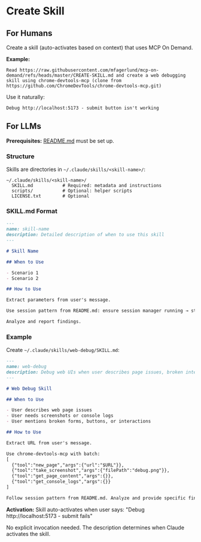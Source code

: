 # Create Skill

## For Humans

Create a skill (auto-activates based on context) that uses MCP On Demand.

**Example:**

```
Read https://raw.githubusercontent.com/mfagerlund/mcp-on-demand/refs/heads/master/CREATE-SKILL.md and create a web debugging skill using chrome-devtools-mcp (clone from https://github.com/ChromeDevTools/chrome-devtools-mcp.git)
```

Use it naturally:
```
Debug http://localhost:5173 - submit button isn't working
```

## For LLMs

**Prerequisites:** [README.md](README.md) must be set up.

### Structure

Skills are directories in `~/.claude/skills/<skill-name>/`:

```
~/.claude/skills/<skill-name>/
  SKILL.md           # Required: metadata and instructions
  scripts/           # Optional: helper scripts
  LICENSE.txt        # Optional
```

### SKILL.md Format

```markdown
---
name: skill-name
description: Detailed description of when to use this skill
---

# Skill Name

## When to Use

- Scenario 1
- Scenario 2

## How to Use

Extract parameters from user's message.

Use session pattern from README.md: ensure session manager running → start → batch → stop.

Analyze and report findings.
```

### Example

Create `~/.claude/skills/web-debug/SKILL.md`:

```markdown
---
name: web-debug
description: Debug web UIs when user describes page issues, broken interactions, or needs screenshots/console analysis
---

# Web Debug Skill

## When to Use

- User describes web page issues
- User needs screenshots or console logs
- User mentions broken forms, buttons, or interactions

## How to Use

Extract URL from user's message.

Use chrome-devtools-mcp with batch:
[
  {"tool":"new_page","args":{"url":"$URL"}},
  {"tool":"take_screenshot","args":{"filePath":"debug.png"}},
  {"tool":"get_page_content","args":{}},
  {"tool":"get_console_logs","args":{}}
]

Follow session pattern from README.md. Analyze and provide specific findings.
```

**Activation:** Skill auto-activates when user says: "Debug http://localhost:5173 - submit fails"

No explicit invocation needed. The description determines when Claude activates the skill.
